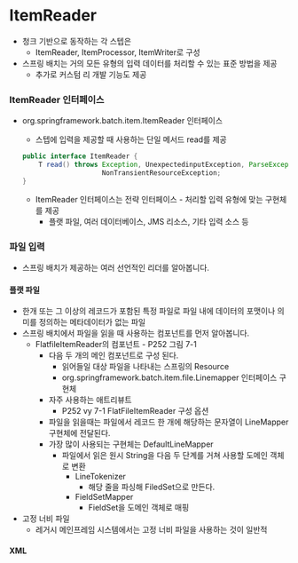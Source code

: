 # ItemReader
* 청크 기반으로 동작하는 각 스텝은
    * ItemReader, ItemProcessor, ItemWriter로 구성
* 스프링 배치는 거의 모든 유형의 입력 데이터를 처리할 수 있는 표준 방법을 제공
    * 추가로 커스텀 리 개발 기능도 제공

### ItemReader 인터페이스
* org.springframework.batch.item.ItemReader<T> 인터페이스
    * 스텝에 입력을 제공할 때 사용하는 단일 메서드 read를 제공
    ```JAVA
    public interface ItemReader {
        T read() throws Exception, UnexpectedinputException, ParseException,
                        NonTransientResourceException;
    }
    ```
    * ItemReader 인터페이스는 전략 인터페이스 - 처리할 입력 유형에 맞는 구현체를 제공
        * 플랫 파일, 여러 데이터베이스, JMS 리소스, 기타 입력 소스 등

### 파일 입력
* 스프링 배치가 제공하는 여러 선언적인 리더를 알아봅니다.

#### 플랫 파일
* 한개 또는 그 이상의 레코드가 포함된 특정 파일로 파일 내에 데이터의 포맷이나 의미를 정의하는 메타데이터가 없는 파일
* 스프링 배치에서 파일을 읽을 때 사용하는 컴포넌트를 먼저 알아봅니다.
    * FlatfileItemReader의 컴포넌트 - P252 그림 7-1
        * 다음 두 개의 메인 컴포넌트로 구성 된다.
            * 읽어들일 대상 파일을 나타내는 스프링의 Resource
            * org.springframework.batch.item.file.Linemapper 인터페이스 구현체
        * 자주 사용하는 애트리뷰트
            * P252 vy 7-1 FlatFileItemReader 구성 옵션
        * 파일을 읽을때는 파일에서 레코드 한 개에 해당하는 문자열이 LineMapper 구현체에 전달된다.
        * 가장 많이 사용되는 구현체는 DefaultLineMapper
            * 파일에서 읽은 원시 String을 다음 두 단계를 거쳐 사용할 도메인 객체로 변환
                * LineTokenizer
                    * 해당 줄을 파싱해 FiledSet으로 만든다.
                * FieldSetMapper
                    * FieldSet을 도메인 객체로 매핑
* 고정 너비 파일
    * 레거시 메인프레임 시스템에서는 고정 너비 파일을 사용하는 것이 일반적
    
#### XML
